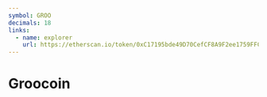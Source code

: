 ```yaml
---
symbol: GROO
decimals: 18
links:
  - name: explorer
    url: https://etherscan.io/token/0xC17195bde49D70CefCF8A9F2ee1759FFC27BF0B1
---
```


# Groocoin
